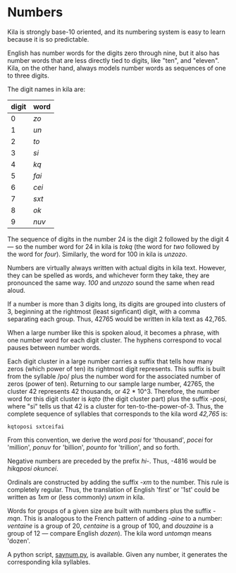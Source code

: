 # Numbers

Kila is strongly base-10 oriented, and its numbering system is easy to learn because it is so predictable.

English has number words for the digits zero through nine, but it also has number words that are less directly tied to digits, like "ten", and "eleven". Kila, on the other hand, always models number words as sequences of one to three digits.

The digit names in kila are:

digit | word
--- | ---
0 | *zo*
1 | *un*
2 | *to*
3 | *si*
4 | *kq*
5 | *fai*
6 | *cei*
7 | *sxt*
8 | *ok*
9 | *nuv*

The sequence of digits in the number 24 is the digit 2 followed by the digit 4 &mdash; so the number word for 24 in kila is *tokq* (the word for *two* followed by the word for *four*). Similarly, the word for 100 in kila is *unzozo*.

Numbers are virtually always written with actual digits in kila text. However, they can be spelled as words, and whichever form they take, they are pronounced the same way. *100* and *unzozo* sound the same when read aloud.

If a number is more than 3 digits long, its digits are grouped into clusters of 3, beginning at the rightmost (least signficant) digit, with a comma separating each group. Thus, 42765 would be written in kila text as 42,765.

When a large number like this is spoken aloud, it becomes a phrase, with one number word for each digit cluster. The hyphens correspond to vocal pauses between number words.

Each digit cluster in a large number carries a suffix that tells how many zeros (which power of ten) its rightmost digit represents. This suffix is built from the syllable /po/ plus the number word for the associated number of zeros (power of ten). Returning to our sample large number, 42765, the cluster 42 represents 42 thousands, or 42 * 10^3. Therefore, the number word for this digit cluster is *kqto* (the digit cluster part) plus the suffix *-posi*, where "si" tells us that 42 is a cluster for ten-to-the-power-of-3. Thus, the complete sequence of syllables that corresponds to the kila word *42,765* is:

    kqtoposi sxtceifai

From this convention, we derive the word *posi* for 'thousand', *pocei* for 'million', *ponuv* for 'billion', *pounto* for 'trillion', and so forth.

Negative numbers are preceded by the prefix *hi-*. Thus, -4816 would be *hikqposi okuncei*.

Ordinals are constructed by adding the suffix *-xm* to the number. This rule is completely regular. Thus, the translation of English 'first' or '1st' could be written as *1xm* or (less commonly) *unxm* in kila.

Words for groups of a given size are built with numbers plus the suffix *-mqn*. This is analogous to the French pattern of adding *-aine* to a number: *ventaine* is a group of 20, *centaine* is a group of 100, and *douzaine* is a group of 12 &mdash; compare English *dozen*). The kila word *untomqn* means 'dozen'.

A python script, [saynum.py](saynum.py), is available. Given any number, it generates the corresponding kila syllables.

